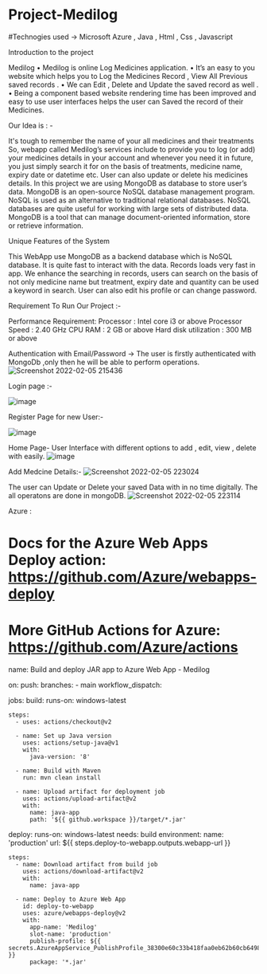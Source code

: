# Project-Medilog
#Technogies used -> Microsoft Azure , Java , Html , Css , Javascript

Introduction to the project

Medilog
•	Medilog is online Log Medicines application.
•	It’s an easy to you website which helps you to Log the Medicines Record  ,  View All Previous saved records .
•	We can Edit  , Delete and Update the saved record as well .
•	Being a component based website rendering time has been improved and easy to use user interfaces helps the user can Saved the record of their Medicines. 



Our Idea is : -

It's tough to remember the name of your all medicines and their treatments So, webapp called Medilog’s services include to provide you to log (or add) your medicines details in your account and whenever you need it in future, you just simply search it for on the basis of treatments, medicine name, expiry date or datetime etc. User can also update or delete his medicines details.  In this project we are using MongoDB as database to store user’s data. MongoDB is an open-source NoSQL database management program. NoSQL is used as an alternative to traditional relational databases. NoSQL databases are quite useful for working with large sets of distributed data. MongoDB is a tool that can manage document-oriented information, store or retrieve information. 

 Unique Features  of the System

This WebApp use MongoDB as a backend database which is NoSQL database.
It is quite fast to interact with the data. Records loads very fast in app. We enhance the searching in records, users can search on the basis of not only medicine name but treatment, expiry date and quantity can be used a keyword in search. User can also edit his profile or can change password.


Requirement To Run Our Project :-

Performance Requirement:
Processor : Intel core i3 or above Processor Speed : 2.40 GHz CPU RAM : 2 GB or above
Hard disk utilization : 300 MB or above

Authentication with  Email/Password -> The user is firstly authenticated with MongoDb  ,only then he will be able to perform operations.
![Screenshot 2022-02-05 215436](https://user-images.githubusercontent.com/54720172/152649887-d1a4add4-052c-4103-998b-b906e2940049.png)

Login page :- 

![image](https://user-images.githubusercontent.com/54720172/152650191-77877c08-949f-469f-ade8-50922420df2d.png)

Register Page for new User:-
 
 ![image](https://user-images.githubusercontent.com/54720172/152650213-553156f6-9bd2-46bd-8fd9-3c6b628752eb.png)

Home Page- User Interface with different options to add , edit, view , delete with easily.
![image](https://user-images.githubusercontent.com/54720172/152650104-6a52e2a3-faf1-49d9-a94d-6faef89c64a0.png)

Add Medcine Details:- 
![Screenshot 2022-02-05 223024](https://user-images.githubusercontent.com/54720172/152651122-b74c329b-d827-4a8e-82b5-e79b5c8b9f81.png)


The user can Update or Delete your saved Data  with in no time digitally. The all operatons are done in mongoDB.
![Screenshot 2022-02-05 223114](https://user-images.githubusercontent.com/54720172/152651102-94d6679b-d69e-4d97-98b4-ec6cb6065f37.png)


Azure :

# Docs for the Azure Web Apps Deploy action: https://github.com/Azure/webapps-deploy
# More GitHub Actions for Azure: https://github.com/Azure/actions

name: Build and deploy JAR app to Azure Web App - Medilog

on:
  push:
    branches:
      - main
  workflow_dispatch:

jobs:
  build:
    runs-on: windows-latest

    steps:
      - uses: actions/checkout@v2

      - name: Set up Java version
        uses: actions/setup-java@v1
        with:
          java-version: '8'

      - name: Build with Maven
        run: mvn clean install

      - name: Upload artifact for deployment job
        uses: actions/upload-artifact@v2
        with:
          name: java-app
          path: '${{ github.workspace }}/target/*.jar'

  deploy:
    runs-on: windows-latest
    needs: build
    environment:
      name: 'production'
      url: ${{ steps.deploy-to-webapp.outputs.webapp-url }}

    steps:
      - name: Download artifact from build job
        uses: actions/download-artifact@v2
        with:
          name: java-app

      - name: Deploy to Azure Web App
        id: deploy-to-webapp
        uses: azure/webapps-deploy@v2
        with:
          app-name: 'Medilog'
          slot-name: 'production'
          publish-profile: ${{ secrets.AzureAppService_PublishProfile_38300e60c33b418faa0eb62b60cb6498 }}
          package: '*.jar'

